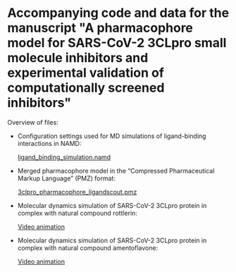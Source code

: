 # Accompanying code and data for the manuscript "A pharmacophore model for SARS-CoV-2 3CLpro small molecule inhibitors and experimental validation of computationally screened inhibitors"


Overview of files:

- Configuration settings used for MD simulations of ligand-binding interactions in NAMD:

  [ligand_binding_simulation.namd](ligand_binding_simulation.namd)

- Merged pharmacophore model in the “Compressed Pharmaceutical Markup Language” (PMZ) format:

  [3clpro_pharmacophore_ligandscout.pmz](3clpro_pharmacophore_ligandscout.pmz)
  
- Molecular dynamics simulation of SARS-CoV-2 3CLpro protein in complex with natural compound rottlerin:

  [Video animation](https://youtu.be/uFNJhlSwbNo)

- Molecular dynamics simulation of SARS-CoV-2 3CLpro protein in complex with natural compound amentoflavone:

  [Video animation](https://youtu.be/d_PSBpummo8)


